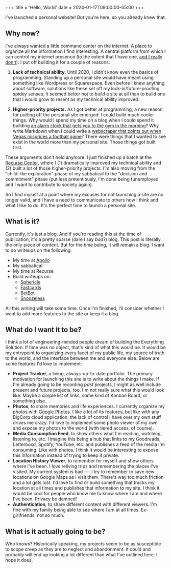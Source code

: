 +++
title = 'Hello, World'
date = 2024-01-17T09:00:00-05:00
+++

I've launched a personal website! But you're here, so you already knew that.

## Why now?

I've always wanted a little command center on the internet. A place to organize all the information I find interesting. A central platform from which I can control my internet presence (to the extent that I have one, [and I really don't](/)). I put off building it for a couple of reasons:

1. **Lack of technical ability.** Until 2020, I didn't know even the basics of programming. Standing up a personal site would have meant using something like Wordpress or Squarespace. Even before I knew anything about software, solutions like these set off my lock-in/future-proofing spidey senses. It seemed better not to build a site at all than to build one that I would grow to resent as my technical ability improved.

2. **Higher-priority projects.** As I got better at programming, a new reason for putting off the personal site emerged: I could build much cooler things. Why would I spend my time on a blog when I could spend it building [an alarm clock that gets you to the gym in the morning](https://github.com/eric-barch/snoozeless-app)? Why write Markdown when I could write a [webscraper that points out when Vegas misprices a football game](https://github.com/eric-barch/betbot)? There were things that I wanted to see exist in the world more than my personal site. Those things got built first.

These arguments don't hold anymore. I just finished up a batch at the [Recurse Center](https://www.recurse.com/), where I (1) dramatically improved my technical ability and (2) built a lot of those higher-priority projects. I'm also moving from the "child-like exploration" phase of my sabbatical to the "decision and commitment" phase (put less pretentiously, I'm done being funemployed and I want to contribute to society again).

So I find myself at a point where my excuses for not launching a site are no longer valid, and I have a need to communicate to others how I think and what I like to do. It's the perfect time to launch a personal site.

## What is it?

Currently, it's just a blog. And if you're reading this at the time of publication, it's a pretty sparse (dare I say _bad_?) blog. This post is literally the only piece of content. But for the time being, it will remain a blog. I want to do writeups on the following:

- My time at [Apollo](https://www.apollo.com/)
- My sabbatical
- My time at Recurse
- Build writeups on:
  - [Sphericle](https://github.com/eric-barch/sphericle)
  - [Fastcards](https://github.com/eric-barch/fastcards)
  - [BetBot](https://github.com/eric-barch/betbot)
  - [Snoozeless](https://github.com/eric-barch/snoozeless-app)

All this writing will take some time. Once I'm finished, I'll consider whether I want to add more features to the site or keep it a blog.

## What do I want it to be?

I think a lot of engineering-minded people dream of building the Everything Solution. If time was no object, that's kind of what this would be. It would be my entrypoint to organizing every facet of my public life, my source of truth to the world, and the interface between me and everyone else. Below are some features I'd love to implement:

- **Project Tracker**, a living, always-up-to-date portfolio. The primary motivation for launching this site is to write about the things I make. If I'm already going to be recording _past_ projects, I might as well include present and future projects, too. I'm not really sure what this would look like. Maybe a simple list of links, some kind of Kanban Board, or something else.
- **Photos**, to share memories and life experiences. I currently organize my photos with [Google Photos](https://photos.google.com/). I like a lot of its features, but like with any BigCorp cloud application, the lack of control I have over my own stuff drives me crazy. I'd love to implement some photo viewer of my own and expose my photos to the world (with tiered access, of course).
- **Media Consumption Feed**, to show others what I'm reading, watching, listening to, etc. I imagine this being a hub that links to my Goodreads, Letterboxd, Spotify, YouTube, etc. and publishes a feed of the media I'm consuming. Like with photos, I think it would be interesting to expose this information instead of trying to keep it private.
- **Location History Viewer**, to remember for myself and show others where I've been. I love reliving trips and remembering the places I've visited. My current system is bad --- I try to remember to save new locations on Google Maps as I visit them. There's way too much friction and a lot gets lost. I'd love to find or build something that tracks my location at all times and publishes that information to my site. I think it would be cool for people who know me to know where I am and where I've been. Privacy be damned!
- **Authentication**, to share different content with different viewers. I'm fine with my family being able to see where I am at all times. Ex-girlfriends, not so much.

## What is it actually going to be?

Who knows? Historically speaking, my projects seem to be as susceptible to scope creep as they are to neglect and abandonment. It could and probably will end up looking a lot different than what I've outlined here. I hope it does.
